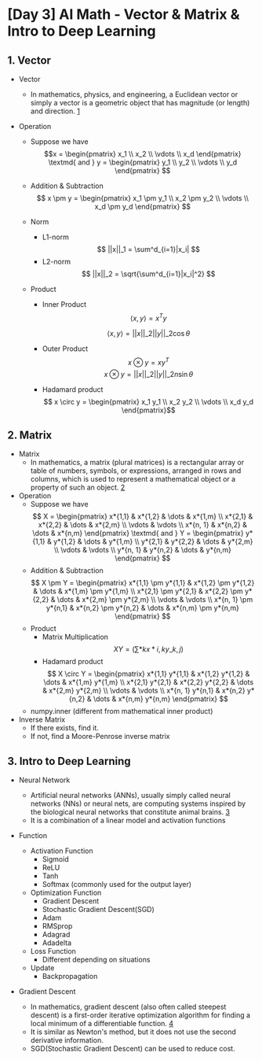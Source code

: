 # [Day 3] AI Math - Vector & Matrix & Intro to Deep Learning

## 1. Vector

- Vector
  - In mathematics, physics, and engineering, a Euclidean vector or simply a vector is a geometric object that has magnitude (or length) and direction. [1]
- Operation

  - Suppose we have $$x = \begin{pmatrix} x_1 \\ x_2 \\ \vdots \\ x_d \end{pmatrix} \textmd{ and } y = \begin{pmatrix} y_1 \\ y_2 \\ \vdots \\ y_d \end{pmatrix} $$
  - Addition & Subtraction
    $$ x \pm y = \begin{pmatrix} x_1 \pm y_1 \\ x_2 \pm y_2 \\ \vdots \\ x_d \pm y_d \end{pmatrix} $$
  - Norm
    - L1-norm
      $$ ||x||_1 = \sum^d_{i=1}|x_i| $$
    - L2-norm
      $$ ||x||_2 = \sqrt{\sum^d_{i=1}|x_i|^2} $$
  - Product

    - Inner Product
      $$\langle x, y \rangle = x^Ty $$

      $$ \langle x, y \rangle = ||x||\_2||y||\_2 \cos \theta $$

    - Outer Product
      $$ x \otimes y = xy^T $$
      $$ x \otimes y = ||x||\_2||y||\_2 n \sin \theta $$
    - Hadamard product
      $$ x \circ y = \begin{pmatrix} x_1 y_1 \\ x_2 y_2 \\ \vdots \\ x_d y_d \end{pmatrix}$$

## 2. Matrix

- Matrix
  - In mathematics, a matrix (plural matrices) is a rectangular array or table of numbers, symbols, or expressions, arranged in rows and columns, which is used to represent a mathematical object or a property of such an object. [2]
- Operation
  - Suppose we have
    $$ X = \begin{pmatrix} x*{1,1} & x*{1,2} & \dots & x*{1,m} \\ x*{2,1} & x*{2,2} & \dots & x*{2,m} \\ \vdots & \vdots \\ x*{n, 1} & x*{n,2} & \dots & x*{n,m} \end{pmatrix} \textmd{ and } Y = \begin{pmatrix} y*{1,1} & y*{1,2} & \dots & y*{1,m} \\ y*{2,1} & y*{2,2} & \dots & y*{2,m} \\ \vdots & \vdots \\ y*{n, 1} & y*{n,2} & \dots & y*{n,m} \end{pmatrix} $$
  - Addition & Subtraction
    $$ X \pm Y = \begin{pmatrix} x*{1,1} \pm y*{1,1} & x*{1,2} \pm y*{1,2} & \dots & x*{1,m} \pm y*{1,m} \\ x*{2,1} \pm y*{2,1} & x*{2,2} \pm y*{2,2} & \dots & x*{2,m} \pm y*{2,m} \\ \vdots & \vdots \\ x*{n, 1} \pm y*{n,1} & x*{n,2} \pm y*{n,2} & \dots & x*{n,m} \pm y*{n,m} \end{pmatrix} $$
  - Product
    - Matrix Multiplication
      $$ XY = \left( \sum*k x*{i,k}y\_{k,j} \right) $$
    - Hadamard product
      $$ X \circ Y = \begin{pmatrix} x*{1,1} y*{1,1} & x*{1,2} y*{1,2} & \dots & x*{1,m} y*{1,m} \\ x*{2,1} y*{2,1} & x*{2,2} y*{2,2} & \dots & x*{2,m} y*{2,m} \\ \vdots & \vdots \\ x*{n, 1} y*{n,1} & x*{n,2} y*{n,2} & \dots & x*{n,m} y*{n,m} \end{pmatrix} $$
  - numpy.inner (different from mathematical inner product)
- Inverse Matrix
  - If there exists, find it.
  - If not, find a Moore-Penrose inverse matrix

## 3. Intro to Deep Learning

- Neural Network
  - Artificial neural networks (ANNs), usually simply called neural networks (NNs) or neural nets, are computing systems inspired by the biological neural networks that constitute animal brains. [3]
  - It is a combination of a linear model and activation functions
- Function

  - Activation Function
    - Sigmoid
    - ReLU
    - Tanh
    - Softmax (commonly used for the output layer)
  - Optimization Function
    - Gradient Descent
    - Stochastic Gradient Descent(SGD)
    - Adam
    - RMSprop
    - Adagrad
    - Adadelta
  - Loss Function
    - Different depending on situations
  - Update
    - Backpropagation

- Gradient Descent
  - In mathematics, gradient descent (also often called steepest descent) is a first-order iterative optimization algorithm for finding a local minimum of a differentiable function. [4]
  - It is similar as Newton's method, but it does not use the second derivative information.
  - SGD(Stochastic Gradient Descent) can be used to reduce cost.

<!-- Reference -->

[1]: https://en.wikipedia.org/wiki/Euclidean_vector
[2]: https://en.wikipedia.org/wiki/Matrix_(mathematics)
[3]: https://en.wikipedia.org/wiki/Artificial_neural_network
[4]: https://en.wikipedia.org/wiki/Gradient_descent
